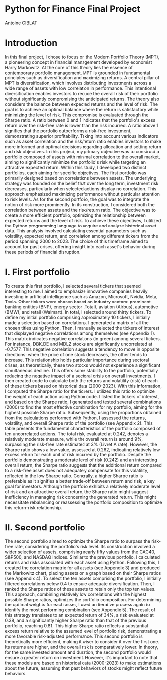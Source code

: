 # Python for Finance Final Project
Antoine CIBLAT

# Introduction 

In this final project, I chose to focus on the Modern Portfolio Theory (MPT), a pioneering
concept in financial management developed by economist Harry Markowitz. At the core of
this theory lies the essence of contemporary portfolio management. MPT is grounded in
fundamental principles such as diversification and maximizing returns.
A central pillar of MPT is diversification, which involves distributing investments across a
wide range of assets with low correlation in performance. This intentional diversification
enables investors to reduce the overall risk of their portfolio without significantly
compromising the anticipated returns.
The theory also considers the balance between expected returns and the level of risk. The
goal is to achieve an optimal balance where the return is satisfactory while minimizing the
level of risk. This compromise is evaluated through the Sharpe ratio. A ratio between 0 and 1
indicates that the portfolio's excess return over the risk-free rate is lower than the risk
incurred. A ratio above 1 signifies that the portfolio outperforms a risk-free investment,
demonstrating superior profitability.
Taking into account various indicators such as asset correlation and the risk/return ratio
enables investors to make more informed and optimal decisions regarding allocation and
setting return and risk objectives.
In this project, my primary objective was to construct a portfolio composed of assets with
minimal correlation to the overall market, aiming to significantly minimize the portfolio's risk
while targeting an attractive expected return.
Within this study, I developed two distinct portfolios, each aiming for specific objectives.
The first portfolio was primarily designed based on correlations between assets. The
underlying strategy was founded on the belief that over the long term, investment risk
decreases, particularly when selected actions display no correlation. This approach
emphasized maximizing performance without particular attention to risk levels.
As for the second portfolio, the goal was to integrate the notion of risk more prominently. In
its construction, I considered both the correlation between assets and the risk/return ratio.
The objective was to create a more efficient portfolio, optimizing the relationship between
expected returns and the level of risk.
To achieve these objectives, I utilized the Python programming language to acquire and
analyze historical asset data. This analysis involved calculating essential parameters such as
volatility, expected return, and correlation among different tickers from the period spanning
2000 to 2023. The choice of this timeframe aimed to account for past crises, offering insight
into each asset's behavior during these periods of financial disruption.


# I. First portfolio

To create this first portfolio, I selected several tickers that seemed interesting to me. I aimed
to emphasize innovative companies heavily investing in artificial intelligence such as Amazon,
Microsoft, Nvidia, Meta, Tesla. Other tickers were chosen based on industry sectors:
prominent banking entities (BNP), energy sector (Total), aviation (Airbus), automotive
(BMW), and retail (Walmart). In total, I selected around thirty tickers.
To define my initial portfolio comprising approximately 10 tickers, I initially made a selection
based on correlations. I generated a matrix of all the chosen titles using Python. Then, I
manually selected the tickers of interest that displayed negative correlations among
themselves (see Appendix 1).
This matrix indicates negative correlations (in green) among several tickers. For instance,
DBK.DE and MDLZ stocks are significantly uncorrelated at -0.7577. This negative correlation
suggests a tendency to move in opposite directions: when the price of one stock decreases,
the other tends to increase. This relationship holds particular importance during sectoral
crises, as theoretically, these two stocks would not experience a significant simultaneous
decline. This offers some stability to the portfolio, potentially reducing the negative impact of
a sectoral crisis on overall investments.
I then created code to calculate both the returns and volatility (risk) of each of these tickers
based on historical data (2000-2023). With this information, I computed the Sharpe ratio for
the tickers. I utilized this ratio to optimize the weight of each action using Python code. I
listed the tickers of interest, and based on the Sharpe ratio, I generated and tested several
combinations (2000) to find the most effective combination for my portfolio, aiming for the
highest possible Sharpe ratio.
Subsequently, using the proportions obtained from the calculations performed with Python, I
assessed the returns, volatility, and overall Sharpe ratio of the portfolio (see Appendix 2).
This table presents the fundamental characteristics of the portfolio composed of ten
uncorrelated actions. The total risk, evaluated at 0.242, denotes a relatively moderate
measure, while the overall return is around 9%, surpassing the risk-free rate estimated at 3%
(Livret A rate). However, the Sharpe ratio shows a low value, assessed at 0.262, indicating
relatively low excess return for each unit of risk incurred by the portfolio.
Despite the portfolio demonstrating a moderate level of risk (0.242) and an interesting
overall return, the Sharpe ratio suggests that the additional return compared to a risk-free
asset does not adequately compensate for this volatility, reflected in the low Sharpe ratio.
Generally, a higher Sharpe ratio is preferable as it signifies a better trade-off between return
and risk, a key goal for investors.
Although the portfolio exhibits a relatively moderate level of risk and an attractive overall
return, the Sharpe ratio might suggest inefficiency in managing risk concerning the generated
return. This might necessitate rebalancing or reassessing the portfolio composition to
optimize this return-risk relationship.

# II. Second portfolio

The second portfolio aimed to optimize the Sharpe ratio to surpass the risk-free rate,
considering the portfolio's risk level.
Its construction involved a wider selection of assets, comprising nearly fifty values from the
CAC40, S&P500, and NASDAQ indices. Similar to the previous portfolio, I calculated returns
and risks associated with each asset using Python. Following this, I created the correlation
matrix for all assets (see Appendix 3) and produced the Markowitz chart, placing assets on a
graph based on their Sharpe ratios (see Appendix 4).
To select the ten assets comprising the portfolio, I initially filtered correlations below 0.4 to
ensure adequate diversification. Then, I ranked the Sharpe ratios of these assets to retain
only the top ten values. This approach, combining relatively low correlations with the highest
possible Sharpe ratios, optimizes the portfolio composition.
For determining the optimal weights for each asset, I used an iterative process again to
identify the most performing combination (see Appendix 5). The result of this strategy
translates to an expected return of 34%, a risk evaluated at 0.38, and a significantly higher
Sharpe ratio than that of the previous portfolio, reaching 0.81. This higher Sharpe ratio
reflects a substantial excess return relative to the assumed level of portfolio risk,
demonstrating a more favorable risk-adjusted performance.
This second portfolio is theoretically more efficient, making it wiser to consider it over the
first one. Its returns are higher, and the overall risk is comparatively lower. In theory, for the
same invested amount and duration, the second portfolio would ensure a greater return on
investment.
However, it's important to note that these models are based on historical data (2000-2023)
to make estimations about the future, assuming that past behaviors of stocks might reflect
future behaviors.

